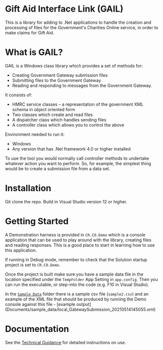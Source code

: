 # Gift Aid Interface Link (GAIL)

This is a library for adding to .Net applications to handle the creation and processing of files for the Government's Charities Online service, in order to make claims for Gift Aid.

# What is GAIL?

GAIL is a Windows class library which provides a set of methods for:
-	Creating Government Gateway submission files 
-	Submitting files to the Government Gateway 
-	Reading and responding to messages from the Government Gateway.

It consists of:
-	HMRC service classes – a representation of the government XML schema in object oriented form
-	Two classes which create and read files
-	A dispatcher class which handles sending files
-	A controller class which allows you to control the above

Environment needed to run it:
-	Windows
-	Any version that has .Net framework 4.0 or higher installed

To use the tool you would normally call controller methods to undertake whatever action you want to perform.  So, for example, the simplest thing would be to create a submission file from a data set.

# Installation

Git clone the repo. Build in Visual Studio version 12 or higher.

# Getting Started

A Demonstration harness is provided in `CR.CO.Demo` which is a console application that can be used to play around with the library, creating files and reading responses. This is a good place to start in learning how to use this application.

If running in Debug mode, remember to check that the Solution startup project is set to `CR.CO.Demo`.

Once the project is built make sure you have a sample data file in the location specified under the `TempFolder` App Setting in `app.config`. Then you can run the executable, or step-into the code (e.g. F10 in Visual Studio). 

In the [`Sample Data`](Documents/sample_data) folder there is a sample csv file (`sample2.csv`) and an example of the XML file that should be produced by running the Demo console against this file - [example output] (Documents/sample_data/local_GatewaySubmission_20210514145055.xml)

# Documentation

See the [Technical Guidance](Documents/technical_guidance.md) for detailed instructions on use.

